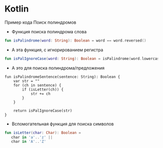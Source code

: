 # Kotlin

Пример кода
Поиск полиндромов

 - Функция поиска полиндрома слова
```kotlin
fun isPalindrome(word: String): Boolean = word == word.reversed()
```

 - А эта функция, с игнорированием регистра
```kotlin
fun isPalIgnoreCase(word: String): Boolean = isPalindrome(word.lowercase())
```
 
 - А это для поиска полиндрома/предложения
```
fun isPalindromeSentence(sentence: String): Boolean {
    var str = ""
    for (ch in sentence) {
        if (isLetter(ch)) {
            str += ch
        }
    }

    return isPalIgnoreCase(str)
}
```


 - Вспомогательная функция для поиска символов
 ```kotlin
 fun isLetter(char: Char): Boolean =
    char in 'a'..'z' ||
    char in 'A'..'Z'
```